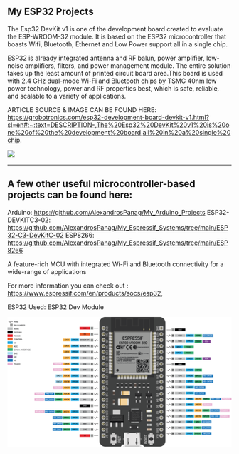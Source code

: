 My ESP32 Projects
-------

The Esp32 DevKit v1 is one of the development board created to evaluate the ESP-WROOM-32 module. It is based on the ESP32 microcontroller that boasts Wifi, Bluetooth, Ethernet and Low Power support all in a single chip.

ESP32 is already integrated antenna and RF balun, power amplifier, low-noise amplifiers, filters, and power management module. The entire solution takes up the least amount of printed circuit board area.This board is used with 2.4 GHz dual-mode Wi-Fi and Bluetooth chips by TSMC 40nm low power technology, power and RF properties best, which is safe, reliable, and scalable to a variety of applications.


ARTICLE SOURCE & IMAGE CAN BE FOUND HERE: https://grobotronics.com/esp32-development-board-devkit-v1.html?sl=en#:~:text=DESCRIPTION-,The%20Esp32%20DevKit%20v1%20is%20one%20of%20the%20development%20board,all%20in%20a%20single%20chip.


![](https://grobotronics.com/images/companies/1/71kEWzr29bL._AC_SL1001_.jpg?1652689656048)


-----------------------------------------------------
A few other useful microcontroller-based projects can be found here:
-----------------------------------------------

Arduino: https://github.com/AlexandrosPanag/My_Arduino_Projects
ESP32-DEVKITC3-02: https://github.com/AlexandrosPanag/My_Espressif_Systems/tree/main/ESP32-C3-DevKitC-02
ESP8266: https://github.com/AlexandrosPanag/My_Espressif_Systems/tree/main/ESP8266


A feature-rich MCU with integrated Wi-Fi and
Bluetooth connectivity for a wide-range
of applications

For more information you can check out : https://www.espressif.com/en/products/socs/esp32,



ESP32 Used: ESP32 Dev Module 

![](https://raw.githubusercontent.com/AlexandrosPanag/My_ESP32_Projects/main/ESP32-Pins.png)
